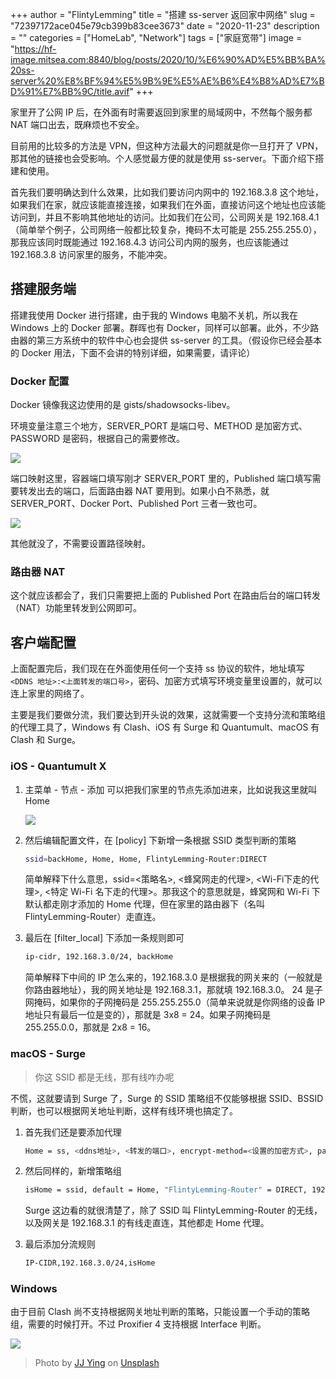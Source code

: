 +++
author = "FlintyLemming"
title = "搭建 ss-server 返回家中网络"
slug = "72397172ace045e79cb399b83cee3673"
date = "2020-11-23"
description = ""
categories = ["HomeLab", "Network"]
tags = ["家庭宽带"]
image = "https://hf-image.mitsea.com:8840/blog/posts/2020/10/%E6%90%AD%E5%BB%BA%20ss-server%20%E8%BF%94%E5%9B%9E%E5%AE%B6%E4%B8%AD%E7%BD%91%E7%BB%9C/title.avif"
+++

家里开了公网 IP 后，在外面有时需要返回到家里的局域网中，不然每个服务都 NAT 端口出去，既麻烦也不安全。

目前用的比较多的方法是 VPN，但这种方法最大的问题就是你一旦打开了 VPN，那其他的链接也会受影响。个人感觉最方便的就是使用 ss-server。下面介绍下搭建和使用。

首先我们要明确达到什么效果，比如我们要访问内网中的 192.168.3.8 这个地址，如果我们在家，就应该能直接连接，如果我们在外面，直接访问这个地址也应该能访问到，并且不影响其他地址的访问。比如我们在公司，公司网关是 192.168.4.1（简单举个例子，公司网络一般都比较复杂，掩码不太可能是 255.255.255.0），那我应该同时既能通过 192.168.4.3 访问公司内网的服务，也应该能通过 192.168.3.8 访问家里的服务，不能冲突。

## 搭建服务端

搭建我使用 Docker 进行搭建，由于我的 Windows 电脑不关机，所以我在 Windows 上的 Docker 部署。群晖也有 Docker，同样可以部署。此外，不少路由器的第三方系统中的软件中心也会提供 ss-server 的工具。（假设你已经会基本的 Docker 用法，下面不会讲的特别详细，如果需要，请评论）

### Docker 配置

Docker 镜像我这边使用的是 gists/shadowsocks-libev。

环境变量注意三个地方，SERVER_PORT 是端口号、METHOD 是加密方式、PASSWORD 是密码，根据自己的需要修改。

![](https://hf-image.mitsea.com:8840/blog/posts/2020/10/%E6%90%AD%E5%BB%BA%20ss-server%20%E8%BF%94%E5%9B%9E%E5%AE%B6%E4%B8%AD%E7%BD%91%E7%BB%9C/1.avif)

端口映射这里，容器端口填写刚才 SERVER_PORT 里的，Published 端口填写需要转发出去的端口，后面路由器 NAT 要用到。如果小白不熟悉，就 SERVER_PORT、Docker Port、Published Port 三者一致也可。

![](https://hf-image.mitsea.com:8840/blog/posts/2020/10/%E6%90%AD%E5%BB%BA%20ss-server%20%E8%BF%94%E5%9B%9E%E5%AE%B6%E4%B8%AD%E7%BD%91%E7%BB%9C/2.avif)

其他就没了，不需要设置路径映射。

### 路由器 NAT

这个就应该都会了，我们只需要把上面的 Published Port 在路由后台的端口转发（NAT）功能里转发到公网即可。

## 客户端配置

上面配置完后，我们现在在外面使用任何一个支持 ss 协议的软件，地址填写 `<DDNS 地址>:<上面转发的端口号>`，密码、加密方式填写环境变量里设置的，就可以连上家里的网络了。

主要是我们要做分流，我们要达到开头说的效果，这就需要一个支持分流和策略组的代理工具了，Windows 有 Clash、iOS 有 Surge 和 Quantumult、macOS 有 Clash 和 Surge。

### iOS - Quantumult X

1. 主菜单 - 节点 - 添加 可以把我们家里的节点先添加进来，比如说我这里就叫 Home

    ![](https://hf-image.mitsea.com:8840/blog/posts/2020/10/%E6%90%AD%E5%BB%BA%20ss-server%20%E8%BF%94%E5%9B%9E%E5%AE%B6%E4%B8%AD%E7%BD%91%E7%BB%9C/3.avif)

2. 然后编辑配置文件，在 [policy] 下新增一条根据 SSID 类型判断的策略

    ```bash
    ssid=backHome, Home, Home, FlintyLemming-Router:DIRECT
    ```

    简单解释下什么意思，ssid=<策略名>, <蜂窝网走的代理>, <Wi-Fi下走的代理>, <特定 Wi-Fi 名下走的代理>。那我这个的意思就是，蜂窝网和 Wi-Fi 下默认都走刚才添加的 Home 代理，但在家里的路由器下（名叫 FlintyLemming-Router）走直连。

3. 最后在 [filter_local] 下添加一条规则即可

    ```bash
    ip-cidr, 192.168.3.0/24, backHome
    ```

    简单解释下中间的 IP 怎么来的，192.168.3.0 是根据我的网关来的（一般就是你路由器地址），我的网关地址是 192.168.3.1，那就填 192.168.3.0。 24 是子网掩码，如果你的子网掩码是 255.255.255.0（简单来说就是你网络的设备 IP 地址只有最后一位是变的），那就是 3x8 = 24。如果子网掩码是 255.255.0.0，那就是 2x8 = 16。

### macOS - Surge

> 你这 SSID 都是无线，那有线咋办呢

不慌，这就要请到 Surge 了，Surge 的 SSID 策略组不仅能够根据 SSID、BSSID 判断，也可以根据网关地址判断，这样有线环境也搞定了。

1. 首先我们还是要添加代理

    ```bash
    Home = ss, <ddns地址>, <转发的端口>, encrypt-method=<设置的加密方式>, password=<密码>
    ```

2. 然后同样的，新增策略组

    ```bash
    isHome = ssid, default = Home, "FlintyLemming-Router" = DIRECT, 192.168.3.1 = DIRECT
    ```

    Surge 这边看的就很清楚了，除了 SSID 叫 FlintyLemming-Router 的无线，以及网关是 192.168.3.1 的有线走直连，其他都走 Home 代理。

3. 最后添加分流规则

    ```bash
    IP-CIDR,192.168.3.0/24,isHome
    ```

### Windows

由于目前 Clash 尚不支持根据网关地址判断的策略，只能设置一个手动的策略组，需要的时候打开。不过 Proxifier 4 支持根据 Interface 判断。

![](https://hf-image.mitsea.com:8840/blog/posts/2020/10/%E6%90%AD%E5%BB%BA%20ss-server%20%E8%BF%94%E5%9B%9E%E5%AE%B6%E4%B8%AD%E7%BD%91%E7%BB%9C/4.avif)

> Photo by [JJ Ying](https://unsplash.com/@jjying?utm_source=unsplash&utm_medium=referral&utm_content=creditCopyText) on [Unsplash](https://unsplash.com/s/photos/network?utm_source=unsplash&utm_medium=referral&utm_content=creditCopyText)
